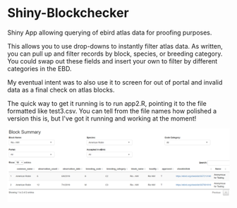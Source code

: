 # Shiny-Blockchecker
Shiny App allowing querying of ebird atlas data for proofing purposes.

This allows you to use drop-downs to instantly filter atlas data. As written, you can pull up and filter records by block, species, or breeding category. 
You could swap out these fields and insert your own to filter by different categories in the EBD.

My eventual intent was to also use it to screen for out of portal and invalid data as a final check on atlas blocks.

The quick way to get it running is to run app2.R, pointing it to the file formatted like test3.csv. You can tell from the file names how polished a version this is, 
but I've got it running and working at the moment!

![shinypreview.PNG](https://github.com/nmanich/Shiny-Blockchecker/blob/main/shinypreview.PNG)
